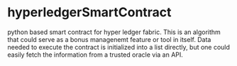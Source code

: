 # hyperledgerSmartContract
python based smart contract for hyper ledger fabric.
This is an algorithm that could serve as a bonus managenemt feature or tool in itself.
Data needed to execute the contract is initialized into a list directly, but one could easily fetch the information from a trusted oracle via an API.
